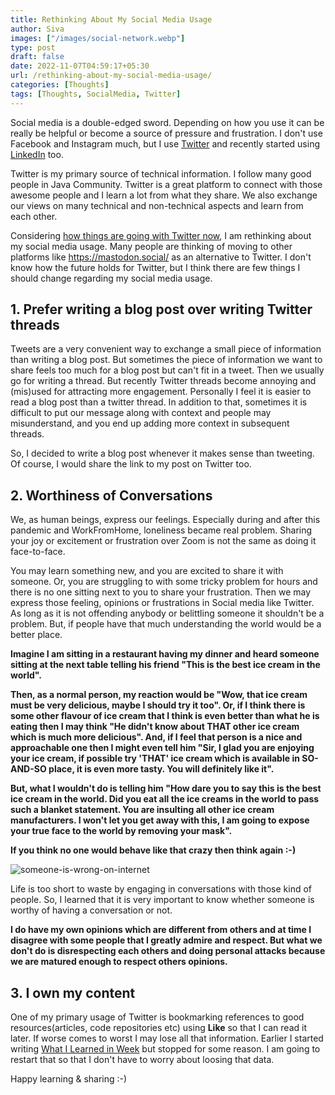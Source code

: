 ```yaml
---
title: Rethinking About My Social Media Usage
author: Siva
images: ["/images/social-network.webp"]
type: post
draft: false
date: 2022-11-07T04:59:17+05:30
url: /rethinking-about-my-social-media-usage/
categories: [Thoughts]
tags: [Thoughts, SocialMedia, Twitter]
---
```

Social media is a double-edged sword. Depending on how you use it can be really be helpful or become a source of pressure and frustration.
I don't use Facebook and Instagram much, but I use [Twitter](https://twitter.com/sivalabs) and recently started using [LinkedIn](https://www.linkedin.com/in/siva-prasad-reddy-katamreddy/) too.

Twitter is my primary source of technical information. I follow many good people in Java Community.
Twitter is a great platform to connect with those awesome people and I learn a lot from what they share.
We also exchange our views on many technical and non-technical aspects and learn from each other.

Considering [how things are going with Twitter now](https://twitter.com/search?q=twitter%20layoffs), I am rethinking about my social media usage.
Many people are thinking of moving to other platforms like https://mastodon.social/ as an alternative to Twitter.
I don't know how the future holds for Twitter, but I think there are few things I should change regarding my social media usage.

## 1. Prefer writing a blog post over writing Twitter threads
Tweets are a very convenient way to exchange a small piece of information than writing a blog post.
But sometimes the piece of information we want to share feels too much for a blog post but can't fit in a tweet. 
Then we usually go for writing a thread. But recently Twitter threads become annoying and (mis)used for attracting more engagement.
Personally I feel it is easier to read a blog post than a twitter thread.
In addition to that, sometimes it is difficult to put our message along with context and people may misunderstand, and you end up adding more context in subsequent threads.

So, I decided to write a blog post whenever it makes sense than tweeting. 
Of course, I would share the link to my post on Twitter too.

## 2. Worthiness of Conversations
We, as human beings, express our feelings. Especially during and after this pandemic and WorkFromHome, loneliness became real problem.
Sharing your joy or excitement or frustration over Zoom is not the same as doing it face-to-face.

You may learn something new, and you are excited to share it with someone. 
Or, you are struggling to with some tricky problem for hours and there is no one sitting next to you to share your frustration.
Then we may express those feeling, opinions or frustrations in Social media like Twitter. 
As long as it is not offending anybody or belittling someone it shouldn't be a problem.
But, if people have that much understanding the world would be a better place.

**Imagine I am sitting in a restaurant having my dinner and heard someone sitting at the next table telling his friend "This is the best ice cream in the world".**

**Then, as a normal person, my reaction would be "Wow, that ice cream must be very delicious, maybe I should try it too". Or, if I think there is some other flavour of ice cream that I think is even better than what he is eating then I may think "He didn't know about THAT other ice cream which is much more delicious".
And, if I feel that person is a nice and approachable one then I might even tell him "Sir, I glad you are enjoying your ice cream, if possible try 'THAT' ice cream which is available in SO-AND-SO place, it is even more tasty. You will definitely like it".**

**But, what I wouldn't do is telling him "How dare you to say this is the best ice cream in the world. Did you eat all the ice creams in the world to pass such a blanket statement. 
You are insulting all other ice cream manufacturers. I won't let you get away with this, I am going to expose your true face to the world by removing your mask".**

**If you think no one would behave like that crazy then think again :-)**

![someone-is-wrong-on-internet](/images/someone-is-wrong-on-internet.webp "someone-is-wrong-on-internet")

Life is too short to waste by engaging in conversations with those kind of people.
So, I learned that it is very important to know whether someone is worthy of having a conversation or not.

**I do have my own opinions which are different from others and at time I disagree with some people that I greatly admire and respect.
But what we don't do is disrespecting each others and doing personal attacks because we are matured enough to respect others opinions.**

## 3. I own my content
One of my primary usage of Twitter is bookmarking references to good resources(articles, code repositories etc) using **Like** so that I can read it later.
If worse comes to worst I may lose all that information. 
Earlier I started writing [What I Learned in Week](https://www.sivalabs.in/what-i-learned-2020-week-14/) but stopped for some reason.
I am going to restart that so that I don't have to worry about loosing that data.

Happy learning & sharing :-)
